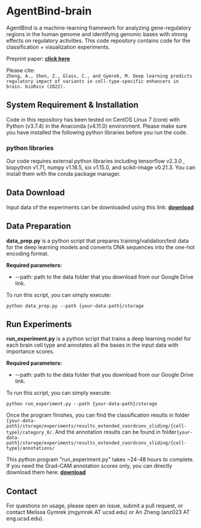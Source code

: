 # AgentBind-brain #
AgentBind is a machine-learning framework for analyzing gene-regulatory regions in the human genome and identifying genomic bases with strong effects on regulatory activities. This code repository contains code for the classification + visualization experiments.

Preprint paper: [**click here**](https://www.ncbi.nlm.nih.gov/pmc/articles/PMC8009085/)

Please cite: \
`Zheng, A., Shen, Z., Glass, C., and Gymrek, M. Deep learning predicts regulatory impact of variants in cell-type-specific enhancers in brain. bioRxiv (2022).`

## System Requirement & Installation ##
Code in this repository has been tested on CentOS Linux 7 (core) with Python (v3.7.4) in the Anaconda (v4.11.0) environment. Please make sure you have installed the following python libraries before you run the code.

### python libraries ###
Our code requires external python libraries including tensorflow v2.3.0 , biopython v1.71, numpy v1.18.5, six v1.15.0, and scikit-image v0.21.3. You can install them with the conda package manager.


## Data Download ##
Input data of the experiments can be downloaded using this link: [**download**](https://drive.google.com/file/d/12mrLk9Ci7u2tKB8kuqldGXE9ghAzpbUk/view?usp=sharing)


## Data Preparation ##
**data_prep.py** is a python script that prepares training/validation/test data for the deep learning models and converts DNA sequences into the one-hot encoding format.

**Required parameters:**
* --path: path to the data folder that you download from our Google Drive link.

To run this script, you can simply execute:
```
python data_prep.py --path {your-data-path}/storage
```

## Run Experiments ##
**run_experiment.py** is a python script that trains a deep learning model for each brain cell type and annotates all the bases in the input data with importance scores.

**Required parameters:**
* --path: path to the data folder that you download from our Google Drive link.

To run this script, you can simply execute:
```
python run_experiment.py --path {your-data-path}/storage
```

Once the program finishes, you can find the classification results in folder `{your-data-path}/storage/experiments/results_extended_coordconv_sliding/{cell-type}/category_0/`. And the annotation results can be found in folder`{your-data-path}/storage/experiments/results_extended_coordconv_sliding/{cell-type}/annotations/`

This python program "run_experiment.py" takes ~24-48 hours to complete. If you need the Grad-CAM annotation scores only, you can directly download them here: [**download**](https://drive.google.com/file/d/1jvfIXezcihy21sf0AWrVQ99ycRWj5EJj/view?usp=sharing)

## Contact ##
For questions on usage, please open an issue, submit a pull request, or contact Melissa Gymrek (mgymrek AT ucsd.edu) or An Zheng (anz023 AT eng.ucsd.edu).
